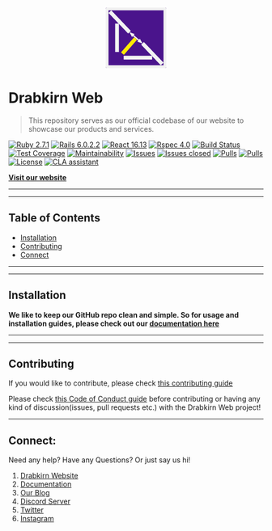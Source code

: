 <div align="center">
  <img src="https://github.com/drabkirn/rails_base/raw/master/drabkirn-logo-120x120.png"/>
</div>

# Drabkirn Web

> This repository serves as our official codebase of our website to showcase our products and services.

<!-- Add languages, CI/CD, main frameworks used from shields.io. Example -->
[![Ruby 2.7.1](https://img.shields.io/badge/Ruby-v2.7.1-green.svg)](https://www.ruby-lang.org/en/)
[![Rails 6.0.2.2](https://img.shields.io/badge/Rails-v6.0.2.2-brightgreen.svg)](https://rubyonrails.org/)
[![React 16.13](https://img.shields.io/badge/React-v16.13-blue.svg)](https://reactjs.org/docs)
[![Rspec 4.0](https://img.shields.io/badge/RSpec-v4.0-red.svg)](http://rspec.info/)
[![Build Status](https://travis-ci.org/drabkirn/web.svg?branch=master)](https://travis-ci.org/drabkirn/web)
[![Test Coverage](https://api.codeclimate.com/v1/badges/788fb13d244e41462da4/test_coverage)](https://codeclimate.com/github/drabkirn/web/test_coverage)
[![Maintainability](https://api.codeclimate.com/v1/badges/788fb13d244e41462da4/maintainability)](https://codeclimate.com/github/drabkirn/web/maintainability)
[![Issues](https://img.shields.io/github/issues/drabkirn/rails_base.svg)](https://github.com/drabkirn/rails_base/issues)
[![Issues closed](https://img.shields.io/github/issues-closed/drabkirn/rails_base.svg)](https://github.com/drabkirn/rails_base/issues)
[![Pulls](https://img.shields.io/github/issues-pr/drabkirn/rails_base.svg)](https://github.com/drabkirn/rails_base/pulls)
[![Pulls](https://img.shields.io/github/issues-pr-closed/drabkirn/rails_base.svg)](https://github.com/drabkirn/rails_base/pulls)
[![License](https://img.shields.io/github/license/drabkirn/rails_base.svg)](https://choosealicense.com/licenses/agpl-3.0/)
[![CLA assistant](https://cla-assistant.io/readme/badge/drabkirn/web)](https://cla-assistant.io/drabkirn/web)

**[Visit our website](https://go.cdadityang.xyz/drab)**

-----
-----

## Table of Contents
- [Installation](#installation)
- [Contributing](#contributing)
- [Connect](#connect)

-----
-----

## Installation
**We like to keep our GitHub repo clean and simple. So for usage and installation guides, please check out our [documentation here](https://go.cdadityang.xyz/WdocsB)**

-----
-----

## Contributing
<!-- TODO: Change your repo's links for respective guides -->
If you would like to contribute, please check [this contributing guide](https://github.com/drabkirn/web/blob/master/CONTRIBUTING.md)

Please check [this Code of Conduct guide](https://github.com/drabkirn/web/blob/master/CODE_OF_CONDUCT.md) before contributing or having any kind of discussion(issues, pull requests etc.) with the Drabkirn Web project!

-----

## Connect:
Need any help? Have any Questions? Or just say us hi!

1. [Drabkirn Website](https://go.cdadityang.xyz/drab)
2. [Documentation](https://go.cdadityang.xyz/docs)
3. [Our Blog](https://go.cdadityang.xyz/blog)
4. [Discord Server](https://go.cdadityang.xyz/discord)
5. [Twitter](https://go.cdadityang.xyz/DtwtK)
6. [Instagram](https://go.cdadityang.xyz/DinsK)